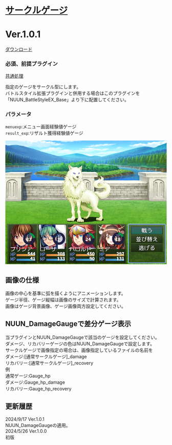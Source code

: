 # [サークルゲージ](https://raw.githubusercontent.com/nuun888/MZ/master/NUUN_CircularGauge.js)
# Ver.1.0.1
[ダウンロード](https://raw.githubusercontent.com/nuun888/MZ/master/NUUN_CircularGauge.js)  
### 必須、前提プラグイン
[共通処理](https://github.com/nuun888/MZ/blob/master/README/Base.md)    

指定のゲージをサークル型にします。  
バトルスタイル拡張プラグインと併用する場合はこのプラグインを「NUUN_BattleStyleEX_Base」より下に配置してください。  

### パラメータ
`menuexp`:メニュー画面経験値ゲージ  
`result_exp`:リザルト獲得経験値ゲージ  

![画像](img/CircularGauge2.png)  

## 画像の仕様
画像の中心を基準に弧を描くようにアニメーションします。  
ゲージ半径、ゲージ縦幅は画像のサイズで計算されます。  
画像はゲージ背景画像、ゲージ画像両方設定してください。  

## NUUN_DamageGaugeで差分ゲージ表示
当プラグインとNUUN_DamageGaugeで該当のゲージを設定してください。   
ダメージ、リカバリーゲージの色はNUUN_DamageGaugeで設定します。  
サークルゲージで画像指定の場合は、画像指定しているファイルの名前を  
ダメージ:[通常サークルゲージ]_damage  
リカバリー:[通常サークルゲージ]_recovery  
例  
通常ゲージ:Gauge_hp  
ダメージ:Gauge_hp_damage  
リカバリー:Gauge_hp_recovery  

## 更新履歴
2024/9/17 Ver.1.0.1  
NUUN_DamageGaugeの適用。  
2024/5/26 Ver.1.0.0  
初版  
